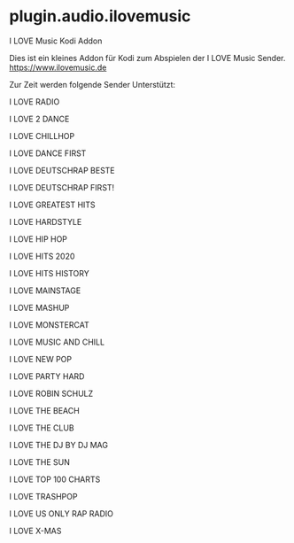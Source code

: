 # plugin.audio.ilovemusic

I LOVE Music Kodi Addon

Dies ist ein kleines Addon für Kodi zum Abspielen der I LOVE Music Sender.
https://www.ilovemusic.de

Zur Zeit werden folgende Sender Unterstützt:

I LOVE RADIO

I LOVE 2 DANCE

I LOVE CHILLHOP

I LOVE DANCE FIRST

I LOVE DEUTSCHRAP BESTE

I LOVE DEUTSCHRAP FIRST!

I LOVE GREATEST HITS

I LOVE HARDSTYLE

I LOVE HIP HOP

I LOVE HITS 2020

I LOVE HITS HISTORY

I LOVE MAINSTAGE

I LOVE MASHUP

I LOVE MONSTERCAT

I LOVE MUSIC AND CHILL

I LOVE NEW POP

I LOVE PARTY HARD

I LOVE ROBIN SCHULZ

I LOVE THE BEACH

I LOVE THE CLUB

I LOVE THE DJ BY DJ MAG

I LOVE THE SUN

I LOVE TOP 100 CHARTS

I LOVE TRASHPOP

I LOVE US ONLY RAP RADIO

I LOVE X-MAS